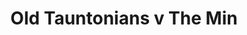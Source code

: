 ---
year: "1990"
serialNumber: "0119" 
game: "Old Tauntonians"
title: "Old Tauntonians v The Min"
gameLocation: "Taunton School"
gameDate: "/1990"
result: ""
resultType: ""
type: "game"
---